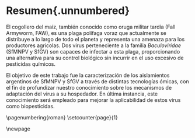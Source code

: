 # Resumen{.unnumbered}

El cogollero del maíz, también conocido como oruga militar tardía (Fall Armyworm, FAW), es una plaga polífaga voraz que actualmente se distribuye a lo largo de todo el planeta y representa una amenaza para los productores agrícolas. Dos virus perteneciente a la familia *Baculoviridae* (SfMNPV y SfGV) son capaces de infectar a esta plaga, proporcionando una alternativa para su control biológico sin incurrir en el uso excesivo de pesticidas químicos.

El objetivo de este trabajo fue la caracterización de los aislamientos argentinos de SfMNPV y SfGV a través de distintas tecnologías ómicas, con el fin de profundizar nuestro conocimiento sobre los mecanismos de adaptación del virus a su hospedador. En última instancia, este conocimiento será empleado para mejorar la aplicabilidad de estos virus como biopesticidas.

\pagenumbering{roman}
\setcounter{page}{1}

\newpage
